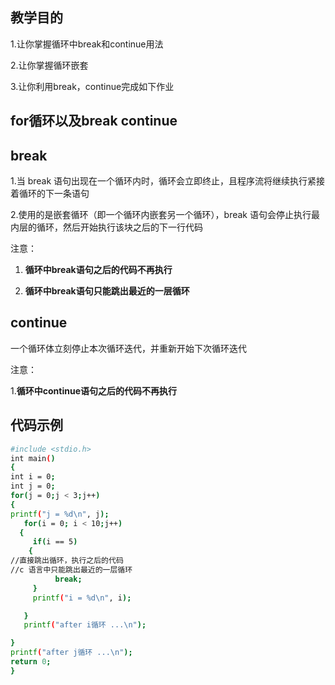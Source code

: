 ## 教学目的

1.让你掌握循环中break和continue用法
   
2.让你掌握循环嵌套
    
3.让你利用break，continue完成如下作业

## for循环以及break continue

## break

1.当 break 语句出现在一个循环内时，循环会立即终止，且程序流将继续执行紧接着循环的下一条语句

2.使用的是嵌套循环（即一个循环内嵌套另一个循环），break 语句会停止执行最内层的循环，然后开始执行该块之后的下一行代码

注意：

1. **循环中break语句之后的代码不再执行**

2. **循环中break语句只能跳出最近的一层循环**

## continue

一个循环体立刻停止本次循环迭代，并重新开始下次循环迭代

注意：

1.**循环中continue语句之后的代码不再执行**

## 代码示例
```sh
#include <stdio.h>
int main()
{
int i = 0;
int j = 0;
for(j = 0;j < 3;j++)
{
printf("j = %d\n", j);
   for(i = 0; i < 10;j++)
  {
     if(i == 5)
    {
//直接跳出循环，执行之后的代码
//c 语言中只能跳出最近的一层循环
          break;
     }
     printf("i = %d\n", i);

   }
   printf("after i循环 ...\n");

}
printf("after j循环 ...\n");
return 0;
}
```
